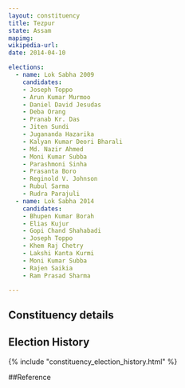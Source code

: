 ```yaml
---
layout: constituency
title: Tezpur
state: Assam
mapimg: 
wikipedia-url: 
date: 2014-04-10

elections: 
  - name: Lok Sabha 2009
    candidates: 
    - Joseph Toppo 
    - Arun Kumar Murmoo 
    - Daniel David Jesudas 
    - Deba Orang 
    - Pranab Kr. Das 
    - Jiten Sundi 
    - Jugananda Hazarika 
    - Kalyan Kumar Deori Bharali 
    - Md. Nazir Ahmed 
    - Moni Kumar Subba 
    - Parashmoni Sinha 
    - Prasanta Boro 
    - Reginold V. Johnson 
    - Rubul Sarma 
    - Rudra Parajuli  
  - name: Lok Sabha 2014
    candidates: 
    - Bhupen Kumar Borah 
    - Elias Kujur 
    - Gopi Chand Shahabadi 
    - Joseph Toppo 
    - Khem Raj Chetry 
    - Lakshi Kanta Kurmi 
    - Moni Kumar Subba 
    - Rajen Saikia 
    - Ram Prasad Sharma  

---
```


## Constituency details


## Election History
{% include "constituency_election_history.html" %}

##Reference

